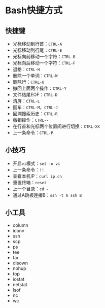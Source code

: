 # Bash快捷方式

## 快捷键

- 光标移动到行首：`CTRL-A`
- 光标移动到行尾：`CTRL-E`
- 光标向前移动一个字符：`CTRL-B`
- 光标向后移动一个字符：`CTRL-F`
- 退格：`CTRL-H`
- 删除一个单词：`CTRL-W`
- 删除行：`CTRL-U`
- 撤回上面两个操作：`CTRL-Y`
- 文件结尾EOF：`CTRL-D`
- 清屏：`CTRL-L`
- 回车：`CTRL-M`，`CTRL-J`
- 回溯搜索历史：`CTRL-R`
- 撤销操作：`CTRL--`
- 在行首和光标两个位置间进行切换：`CTRL-XX`
- 上一条命令：`CTRL-P`

## 小技巧

- 开启`vi`模式：`set -o vi`
- 上一条命令：`!!`
- 查看本机IP：`curl ip.cn`
- 重置终端：`reset`
- 上一个目录：`cd -`
- 通过A跳板连接B：`ssh -t A ssh B`

## 小工具

- column
- iconv
- ssh
- scp
- ps
- tee
- tar
- disown
- nohup
- top
- iostat
- netstat
- lsof
- nc
- wc